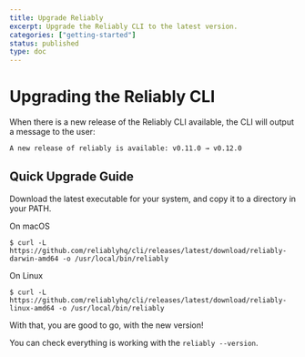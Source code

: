 ```yaml
---
title: Upgrade Reliably
excerpt: Upgrade the Reliably CLI to the latest version.
categories: ["getting-started"]
status: published
type: doc
---
```

# Upgrading the Reliably CLI

When there is a new release of the Reliably CLI available, the CLI will output
 a message to the user:

 ```bash
 A new release of reliably is available: v0.11.0 → v0.12.0
 ```

## Quick Upgrade Guide

Download the latest executable for your system, and copy it to a directory in
your PATH.

On macOS
```console
$ curl -L https://github.com/reliablyhq/cli/releases/latest/download/reliably-darwin-amd64 -o /usr/local/bin/reliably
```

On Linux
```console
$ curl -L https://github.com/reliablyhq/cli/releases/latest/download/reliably-linux-amd64 -o /usr/local/bin/reliably
```

With that, you are good to go, with the new version!

You can check everything is working with the `reliably --version`.
